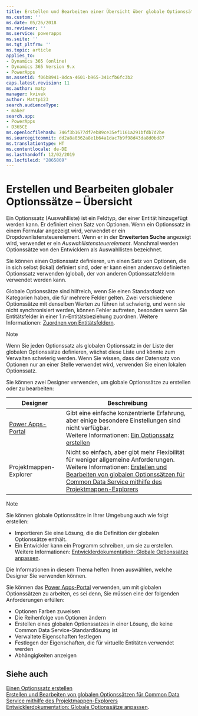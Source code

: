 ```yaml
---
title: Erstellen und Bearbeiten einer Übersicht über globale Optionssätze (Auswahllisten) für Common Data Service | MicrosoftDocs
ms.custom: ''
ms.date: 05/26/2018
ms.reviewer: ''
ms.service: powerapps
ms.suite: ''
ms.tgt_pltfrm: ''
ms.topic: article
applies_to:
- Dynamics 365 (online)
- Dynamics 365 Version 9.x
- PowerApps
ms.assetid: f06b8941-8dca-4601-b965-341cfb6fc3b2
caps.latest.revision: 11
ms.author: matp
manager: kvivek
author: Mattp123
search.audienceType:
- maker
search.app:
- PowerApps
- D365CE
ms.openlocfilehash: 746f3b1677df7eb89ce35ef1161a291bfdb7d2be
ms.sourcegitcommit: dd2a8a0362a8e1b64a1dac7b9f98d43da8d0bd87
ms.translationtype: HT
ms.contentlocale: de-DE
ms.lasthandoff: 12/02/2019
ms.locfileid: "2865869"
---
```

# <a name="create-and-edit-global-option-sets-overview"></a>Erstellen und Bearbeiten globaler Optionssätze – Übersicht 

Ein Optionssatz (Auswahlliste) ist ein Feldtyp, der einer Entität hinzugefügt werden kann. Er definiert einen Satz von Optionen. Wenn ein Optionssatz in einem Formular angezeigt wird, verwendet er ein Dropdownlistensteuerelement. Wenn er in der **Erweiterten Suche** angezeigt wird, verwendet er ein *Auswahllistensteuerelement*. Manchmal werden Optionssätze von den Entwicklern als Auswahllisten bezeichnet.  
  
Sie können einen Optionssatz definieren, um einen Satz von Optionen, die in sich selbst (lokal) definiert sind, oder er kann einen anderswo definierten Optionssatz verwenden (global), der von anderen Optionssatzfeldern verwendet werden kann. 

Globale Optionssätze sind hilfreich, wenn Sie einen Standardsatz von Kategorien haben, die für mehrere Felder gelten. Zwei verschiedene Optionssätze mit denselben Werten zu führen ist schwierig, und wenn sie nicht synchronisiert werden, können Fehler auftreten, besonders wenn Sie Entitätsfelder in einer 1:n-Entitätsbeziehung zuordnen. Weitere Informationen: [Zuordnen von Entitätsfeldern](map-entity-fields.md).

> [!NOTE]
> Wenn Sie jeden Optionssatz als globalen Optionssatz in der Liste der globalen Optionssätze definieren, wächst diese Liste und könnte zum Verwalten schwierig werden. Wenn Sie wissen, dass der Datensatz von Optionen nur an einer Stelle verwendet wird, verwenden Sie einen lokalen Optionssatz.

Sie können zwei Designer verwenden, um globale Optionssätze zu erstellen oder zu bearbeiten:

|Designer| Beschreibung|
|--|--|
|[Power Apps-Portal](https://make.powerapps.com/?utm_source=padocs&utm_medium=linkinadoc&utm_campaign=referralsfromdoc)|Gibt eine einfache konzentrierte Erfahrung, aber einige besondere Einstellungen sind nicht verfügbar.<br />Weitere Informationen: [Ein Optionssatz erstellen](custom-picklists.md) |
|Projektmappen-Explorer|Nicht so einfach, aber gibt mehr Flexibilität für weniger allgemeine Anforderungen. <br />Weitere Informationen: [Erstellen und Bearbeiten von globalen Optionssätzen für Common Data Service mithilfe des Projektmappen-Explorers](create-edit-global-option-sets-solution-explorer.md) |

> [!NOTE]
> Sie können globale Optionssätze in Ihrer Umgebung auch wie folgt erstellen:
> - Importieren Sie eine Lösung, die die Definition der globalen Optionssätze enthält.
> - Ein Entwickler kann ein Programm schreiben, um sie zu erstellen. <br />Weitere Informationen: [Entwicklerdokumentation: Globale Optionssätze anpassen](/dynamics365/customer-engagement/developer/org-service/customize-global-option-sets).

Die Informationen in diesem Thema helfen Ihnen auswählen, welche Designer Sie verwenden können. 

Sie können das [Power Apps-Portal](https://make.powerapps.com/?utm_source=padocs&utm_medium=linkinadoc&utm_campaign=referralsfromdoc) verwenden, um mit globalen Optionssätzen zu arbeiten, es sei denn, Sie müssen eine der folgenden Anforderungen erfüllen:

- Optionen Farben zuweisen
- Die Reihenfolge von Optionen ändern
- Erstellen eines globalen Optionssatzes in einer Lösung, die keine Common Data Service-Standardlösung ist
- Verwaltete Eigenschaften festlegen
- Festlegen der Eigenschaften, die für virtuelle Entitäten verwendet werden
- Abhängigkeiten anzeigen

## <a name="see-also"></a>Siehe auch

[Einen Optionssatz erstellen](custom-picklists.md)<br />
[Erstellen und Bearbeiten von globalen Optionssätzen für Common Data Service mithilfe des Projektmappen-Explorers](create-edit-global-option-sets-solution-explorer.md)<br />
[Entwicklerdokumentation: Globale Optionssätze anpassen](/dynamics365/customer-engagement/developer/org-service/customize-global-option-sets).
  

 
